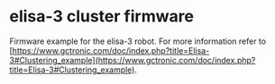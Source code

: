 # elisa-3 cluster firmware
Firmware example for the elisa-3 robot. For more information refer to [https://www.gctronic.com/doc/index.php?title=Elisa-3#Clustering_example](https://www.gctronic.com/doc/index.php?title=Elisa-3#Clustering_example).
